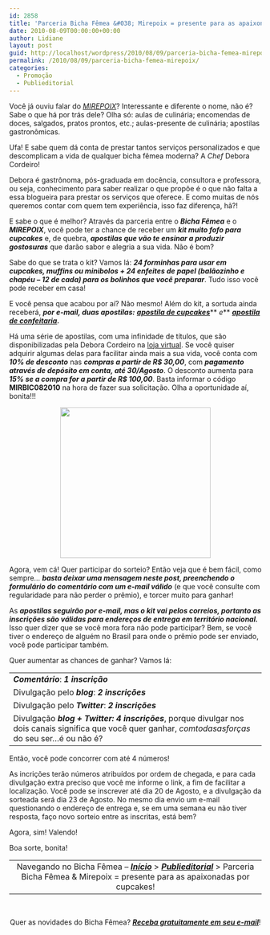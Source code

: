 ```yaml
---
id: 2858
title: 'Parceria Bicha Fêmea &#038; Mirepoix = presente para as apaixonadas por cupcakes!'
date: 2010-08-09T00:00:00+00:00
author: Lidiane
layout: post
guid: http://localhost/wordpress/2010/08/09/parceria-bicha-femea-mirepoix/
permalink: /2010/08/09/parceria-bicha-femea-mirepoix/
categories:
  - Promoção
  - Publieditorial
---
```

Você já ouviu falar do <a href="http://chefdeboracordeiro.blogspot.com/" target="_blank"><em>MIREPOIX</em></a>? Interessante e diferente o nome, não é? Sabe o que há por trás dele? Olha só: aulas de culinária; encomendas de doces, salgados, pratos prontos, etc.; aulas-presente de culinária; apostilas gastronômicas.

Ufa! E sabe quem dá conta de prestar tantos serviços personalizados e que descomplicam a vida de qualquer bicha fêmea moderna? A _Chef_ Debora Cordeiro!

<!--more-->

Debora é gastrônoma, pós-graduada em docência, consultora e professora, ou seja, conhecimento para saber realizar o que propõe é o que não falta a essa blogueira para prestar os serviços que oferece. E como muitas de nós queremos contar com quem tem experiência, isso faz diferença, hã?!

E sabe o que é melhor? Através da parceria entre o **_Bicha Fêmea_** e o **_MIREPOIX_**, você pode ter a chance de receber um **_kit muito fofo para cupcakes_** e, de quebra, **_apostilas que vão te ensinar a produzir gostosuras_** que darão sabor e alegria a sua vida. Não é bom?

<p style="text-align: center;">
  <a href="http://www.trololodemulher.com.br/blog/wp-content/uploads/2010/08/kitmirepoixbichafemea.jpg"></a>
</p>

Sabe do que se trata o kit? Vamos lá: **_24 forminhas para usar em cupcakes, muffins ou minibolos + 24 enfeites de papel (balãozinho e chapéu – 12 de cada) para os bolinhos que você preparar_**. Tudo isso você pode receber em casa!

E você pensa que acabou por aí? Não mesmo! Além do kit, a sortuda ainda receberá, **_por e-mail, duas apostilas:_** <a href="http://apostilasgastronomicasmirepoix.blogspot.com/2010/03/apostila-de-cupcakes.html" target="_blank"><strong><em>apostila de cupcakes</em></strong></a>** _e_** <a href="http://apostilasgastronomicasmirepoix.blogspot.com/2008/10/apostila-de-confeitaria.html" target="_blank"><strong><em>apostila de confeitaria</em></strong></a>**_._** 

Há uma série de apostilas, com uma infinidade de títulos, que são disponibilizadas pela Debora Cordeiro na <a href="http://apostilasgastronomicasmirepoix.blogspot.com/" target="_blank">loja virtual</a>. Se você quiser adquirir algumas delas para facilitar ainda mais a sua vida, você conta com **_10% de desconto_** nas **_compras a partir de R$ 30,00_**, com **_pagamento através de depósito em conta, até 30/Agosto_**. O desconto aumenta para **_15% se a compra for a partir de R$ 100,00_**. Basta informar o código **MIRBIC082010** na hora de fazer sua solicitação. Olha a oportunidade aí, bonita!!!

<p style="text-align: center;">
  <a href="http://www.trololodemulher.com.br/blog/wp-content/uploads/2010/08/banner125mirepoix300.png"><img class="size-full wp-image-5037 aligncenter" title="banner125mirepoix300" src="http://www.trololodemulher.com.br/blog/wp-content/uploads/2010/08/banner125mirepoix300.png" alt="" width="300" height="300" /></a>
</p>

Agora, vem cá! Quer participar do sorteio? Então veja que é bem fácil, como sempre… **_basta deixar uma mensagem neste post, preenchendo o formulário do comentário com um e-mail válido_** (e que você consulte com regularidade para não perder o prêmio), e torcer muito para ganhar!

As **_apostilas seguirão por e-mail, mas o kit vai pelos correios, portanto as inscrições são válidas para endereços de entrega em território nacional._** Isso quer dizer que se você mora fora não pode participar? Bem, se você tiver o endereço de alguém no Brasil para onde o prêmio pode ser enviado, você pode participar também.

Quer aumentar as chances de ganhar? Vamos lá:

<table border="0" cellspacing="0" cellpadding="0" width="600">
  <tr>
    <td width="600" valign="top">
      <strong><em>Comentário</em></strong>: <strong><em>1 inscrição</em></strong>
    </td>
  </tr>
  
  <tr>
    <td width="600" valign="top">
      Divulgação pelo <strong><em>blog</em></strong>: <strong><em>2 inscrições</em></strong>
    </td>
  </tr>
  
  <tr>
    <td width="600" valign="top">
      Divulgação pelo <strong><em>Twitter</em></strong>: <strong><em>2 inscrições</em></strong>
    </td>
  </tr>
  
  <tr>
    <td width="600" valign="top">
      Divulgação <strong><em>blog + Twitter: 4 inscrições</em></strong>, porque divulgar nos dois canais significa que você quer ganhar, <em>comtodasasforças</em> do seu ser…é ou não é?
    </td>
  </tr>
</table>

Então, você pode concorrer com até 4 números!

As incrições terão números atribuídos por ordem de chegada, e para cada divulgação extra preciso que você me informe o link, a fim de facilitar a localização. Você pode se inscrever até dia 20 de Agosto, e a divulgação da sorteada será dia 23 de Agosto. No mesmo dia envio um e-mail questionando o endereço de entrega e, se em uma semana eu não tiver resposta, faço novo sorteio entre as inscritas, está bem?

Agora, sim! Valendo!

<p style="text-align: justify;">
  Boa sorte, bonita!
</p>

<table style="text-align: center;" border="0" cellspacing="0" cellpadding="0" width="600">
  <tr>
    <td width="600" valign="top">
      Navegando no Bicha Fêmea – <strong><em><a href="http://www.trololodemulher.com.br/">Início</a></em></strong> > <strong><em><a href="http://www.trololodemulher.com.br/category/publieditorial/" target="_self">Publieditorial</a></em></strong> > Parceria Bicha Fêmea & Mirepoix = presente para as apaixonadas por cupcakes!
    </td>
  </tr>
</table>

<p style="text-align: center;">
   
</p>

<p style="text-align: center;">
  Quer as novidades do Bicha Fêmea? <strong><em><a href="http://feedburner.google.com/fb/a/mailverify?uri=blogbichafemea&loc=pt_BR">Receba gratuitamente em seu e-mail</a></em></strong>!
</p>